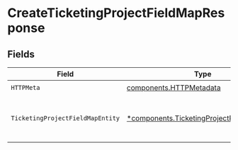 # CreateTicketingProjectFieldMapResponse


## Fields

| Field                                                                                                   | Type                                                                                                    | Required                                                                                                | Description                                                                                             |
| ------------------------------------------------------------------------------------------------------- | ------------------------------------------------------------------------------------------------------- | ------------------------------------------------------------------------------------------------------- | ------------------------------------------------------------------------------------------------------- |
| `HTTPMeta`                                                                                              | [components.HTTPMetadata](../../models/components/httpmetadata.md)                                      | :heavy_check_mark:                                                                                      | N/A                                                                                                     |
| `TicketingProjectFieldMapEntity`                                                                        | [*components.TicketingProjectFieldMapEntity](../../models/components/ticketingprojectfieldmapentity.md) | :heavy_minus_sign:                                                                                      | Creates field map for a ticketing project                                                               |